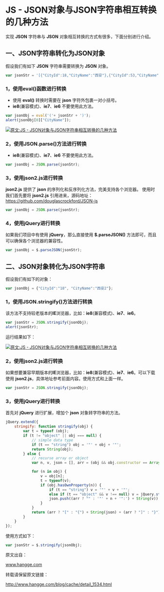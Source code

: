 # JS - JSON对象与JSON字符串相互转换的几种方法

实现 **JSON** 字符串与 **JSON** 对象相互转换的方式有很多，下面分别进行介绍。

## 一、JSON字符串转化为JSON对象

假设我们有如下 **JSON** 字符串需要转换为 **JSON** 对象。

```js
var jsonStr = '[{"CityId":18,"CityName":"西安"},{"CityId":53,"CityName":"广州"}]';
```

### 1，使用eval()函数进行转换

- 使用 **eval()** 转换时需要在 **json** 字符外包裹一对小括号。
- **ie8**(兼容模式)、**ie7**、**ie6** 不要使用此方法。

```js
var jsonObj = eval('('+ jsonStr + ')');
alert(jsonObj[0]["CityName"]);
```

[![原文:JS - JSON对象与JSON字符串相互转换的几种方法](http://www.hangge.com/blog_uploads/201701/2017012815470069597.png)](http://www.hangge.com/blog/cache/detail_1534.html#)



### 2，使用JSON.parse()方法进行转换

- **ie8**(兼容模式)、**ie7**、**ie6** 不要使用此方法。

```js
var jsonObj = JSON.parse(jsonStr);
```

###  3，使用json2.js进行转换

**json2.js** 提供了 **json** 的序列化和反序列化方法，完美支持各个浏览器。
使用时我们首先要将 **json2.js** 引用进来，源码地址：<https://github.com/douglascrockford/JSON-js>

```js
var jsonObj = JSON.parse(jsonStr);
```

### 4，使用jQuery进行转换

如果我们项目中有使用 **jQuery**，那么直接使用 **$.parseJSON()** 方法即可，而且可以确保各个浏览器的兼容性。

```js
var jsonObj = $.parseJSON(jsonStr);
```

## 二、JSON对象转化为JSON字符串

假设我们有如下的对象：

```js
var jsonObj = {"CityId":"18", "CityName":"西安2"};
```



### 1，使用JSON.stringify()方法进行转换

该方法不支持较老版本的**IE**浏览器，比如：**ie8**(兼容模式)、**ie7**、**ie6**。

```js
var jsonStr = JSON.stringify(jsonObj);
alert(jsonStr);
```

运行结果如下：

[![原文:JS - JSON对象与JSON字符串相互转换的几种方法](http://www.hangge.com/blog_uploads/201701/2017012822134249920.png)](http://www.hangge.com/blog/cache/detail_1534.html#)

### 2，使用json2.js进行转换

如果想要兼容早期版本的**IE**浏览器，比如：**ie8**(兼容模式)、**ie7**、**ie6**。可以下载使用 **json2.js**，具体地址参考前面内容。使用方式和上面一样。

```js
var jsonStr = JSON.stringify(jsonObj);
```

### 3，使用jQuery进行转换

首先对 **jQuery** 进行扩展，增加个 **json** 对象转字符串的方法。

```js
jQuery.extend({
    stringify: function stringify(obj) {
        var t = typeof (obj);
        if (t != "object" || obj === null) {
            // simple data type
            if (t == "string") obj = '"' + obj + '"';
            return String(obj);
        } else {
            // recurse array or object
            var n, v, json = [], arr = (obj && obj.constructor == Array);

            for (n in obj) {
                v = obj[n];
                t = typeof(v);
                if (obj.hasOwnProperty(n)) {
                    if (t == "string") v = '"' + v + '"';
                    else if (t == "object" && v !== null) v = jQuery.stringify(v);
                    json.push((arr ? "" : '"' + n + '":') + String(v));
                }
            }
            return (arr ? "[" : "{") + String(json) + (arr ? "]" : "}");
        }
    }
});
```

使用方式如下：

```js
var jsonStr = $.stringify(jsonObj);
```

原文出自：

www.hangge.com

  转载请保留原文链接：

http://www.hangge.com/blog/cache/detail_1534.html